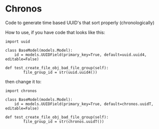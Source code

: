 # Chronos

Code to generate time based UUID's that sort properly (chronologically)

How to use, if you have code that looks like this:

```{python}
import uuid

class BaseModel(models.Model):
    id = models.UUIDField(primary_key=True, default=uuid.uuid4, editable=False)

def test_create_file_obj_bad_file_group(self):
        file_group_id = str(uuid.uuid4())

```

then change it to:

```{python}
import chronos

class BaseModel(models.Model):
    id = models.UUIDField(primary_key=True, default=chronos.uuidT, editable=False)

def test_create_file_obj_bad_file_group(self):
        file_group_id = str(chronos.uuidT())

```

